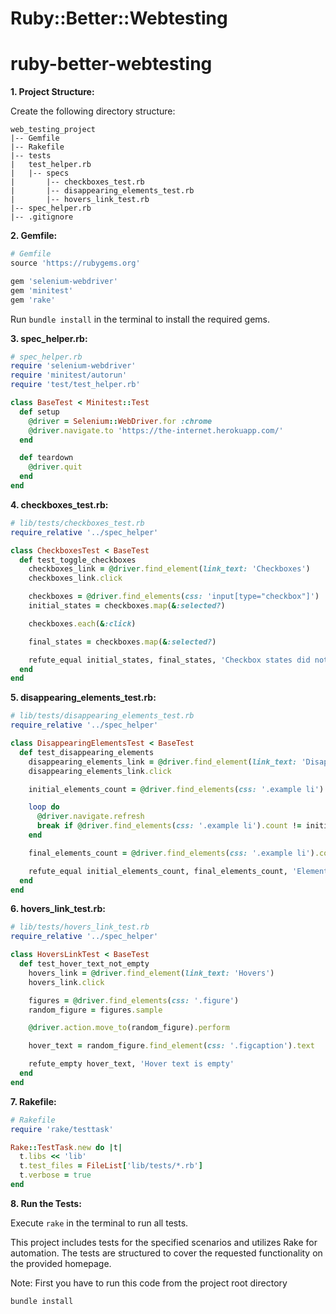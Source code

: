 # Ruby::Better::Webtesting

# ruby-better-webtesting

**1. Project Structure:**

Create the following directory structure:

```
web_testing_project
|-- Gemfile
|-- Rakefile
|-- tests
|   test_helper.rb
|   |-- specs
|       |-- checkboxes_test.rb
|       |-- disappearing_elements_test.rb
|       |-- hovers_link_test.rb
|-- spec_helper.rb
|-- .gitignore
```

**2. Gemfile:**

```ruby
# Gemfile
source 'https://rubygems.org'

gem 'selenium-webdriver'
gem 'minitest'
gem 'rake'
```

Run `bundle install` in the terminal to install the required gems.

**3. spec_helper.rb:**

```ruby
# spec_helper.rb
require 'selenium-webdriver'
require 'minitest/autorun'
require 'test/test_helper.rb'

class BaseTest < Minitest::Test
  def setup
    @driver = Selenium::WebDriver.for :chrome
    @driver.navigate.to 'https://the-internet.herokuapp.com/'
  end

  def teardown
    @driver.quit
  end
end
```

**4. checkboxes_test.rb:**

```ruby
# lib/tests/checkboxes_test.rb
require_relative '../spec_helper'

class CheckboxesTest < BaseTest
  def test_toggle_checkboxes
    checkboxes_link = @driver.find_element(link_text: 'Checkboxes')
    checkboxes_link.click

    checkboxes = @driver.find_elements(css: 'input[type="checkbox"]')
    initial_states = checkboxes.map(&:selected?)

    checkboxes.each(&:click)

    final_states = checkboxes.map(&:selected?)

    refute_equal initial_states, final_states, 'Checkbox states did not toggle'
  end
end
```

**5. disappearing_elements_test.rb:**

```ruby
# lib/tests/disappearing_elements_test.rb
require_relative '../spec_helper'

class DisappearingElementsTest < BaseTest
  def test_disappearing_elements
    disappearing_elements_link = @driver.find_element(link_text: 'Disappearing Elements')
    disappearing_elements_link.click

    initial_elements_count = @driver.find_elements(css: '.example li').count

    loop do
      @driver.navigate.refresh
      break if @driver.find_elements(css: '.example li').count != initial_elements_count
    end

    final_elements_count = @driver.find_elements(css: '.example li').count

    refute_equal initial_elements_count, final_elements_count, 'Element count did not change'
  end
end
```

**6. hovers_link_test.rb:**

```ruby
# lib/tests/hovers_link_test.rb
require_relative '../spec_helper'

class HoversLinkTest < BaseTest
  def test_hover_text_not_empty
    hovers_link = @driver.find_element(link_text: 'Hovers')
    hovers_link.click

    figures = @driver.find_elements(css: '.figure')
    random_figure = figures.sample

    @driver.action.move_to(random_figure).perform

    hover_text = random_figure.find_element(css: '.figcaption').text

    refute_empty hover_text, 'Hover text is empty'
  end
end
```

**7. Rakefile:**

```ruby
# Rakefile
require 'rake/testtask'

Rake::TestTask.new do |t|
  t.libs << 'lib'
  t.test_files = FileList['lib/tests/*.rb']
  t.verbose = true
end
```

**8. Run the Tests:**

Execute `rake` in the terminal to run all tests.

This project includes tests for the specified scenarios and utilizes Rake for automation. The tests are structured to cover the requested functionality on the provided homepage.

Note: First you have to run this code from the project root directory
```bash
bundle install
```
